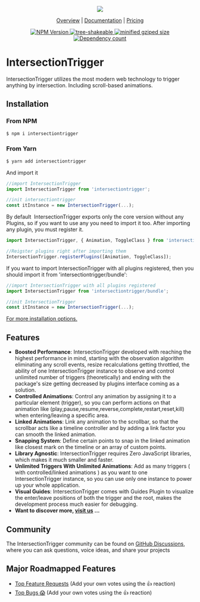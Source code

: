 <p align="center">
  <a href="https://sunshine-themes.com/?appID=ss_app_1" target="__blank" >
    <img src="https://raw.githubusercontent.com/sherif-magdy/sunshine-assets/main/intersectiontrigger-logo-no-bg.png"/>
  </a>
</p>

<p align="center">
  <a href="https://sunshine-themes.com/?appID=ss_app_1">Overview</a> |
  <a href="https://sunshine-themes.com/?appID=ss_app_1&tab=docs">Documentation</a> |
  <a href="https://sunshine-themes.com/?appID=ss_app_1&tab=pricing">Pricing</a>
</p>

<p align="center">
  <!-- <a href="https://www.jsdelivr.com/package/npm/intersectiontrigger">
    <img src="https://data.jsdelivr.com/v1/package/npm/intersectiontrigger/badge?style=rounded" alt="jsDelivr Hits"/>
  </a> -->
  <a href="https://www.npmjs.com/package/intersectiontrigger">
    <img alt="NPM Version" src="https://badgen.net/npm/v/intersectiontrigger" />
  </a>
  <a href="https://bundlephobia.com/result?p=intersectiontrigger">
    <img alt="tree-shakeable" src="https://badgen.net/bundlephobia/tree-shaking/intersectiontrigger" />
  </a>
  <a href="https://bundlephobia.com/result?p=intersectiontrigger">
    <img alt="minified gziped size" src="https://badgen.net/bundlephobia/minzip/intersectiontrigger" />
  </a>
  <a href="https://bundlephobia.com/result?p=intersectiontrigger">
    <img alt="Dependency count" src="https://badgen.net/bundlephobia/dependency-count/intersectiontrigger" />
  </a>
</p>

# IntersectionTrigger

IntersectionTrigger utilizes the most modern web technology to trigger anything by intersection. Including scroll-based animations.

## Installation

### From NPM

```bash
$ npm i intersectiontrigger
```

### From Yarn

```bash
$ yarn add intersectiontrigger
```

And import it

```javascript
//import IntersectionTrigger
import IntersectionTrigger from 'intersectiontrigger';

//init intersectiontrigger
const itInstance = new IntersectionTrigger(...);
```

By default  IntersectionTrigger exports only the core version without any Plugins, so if you want to use any you need to import it too. After importing any plugin, you must register it.

```javascript
import IntersectionTrigger, { Animation, ToggleClass } from 'intersectiontrigger';

//Reigster plugins right after importing them
IntersectionTrigger.registerPlugins([Animation, ToggleClass]);
```

If you want to import IntersectionTrigger with all plugins registered, then you should import it from 'intersectiontrigger/bundle':

```javascript
//import IntersectionTrigger with all plugins registered
import IntersectionTrigger from 'intersectiontrigger/bundle';

//init IntersectionTrigger
const itInstance = new IntersectionTrigger(...);
```

[For more installation options.](https://sunshine-themes.com/?appID=ss_app_1&tab=docs)

## Features

- **Boosted Performance**: IntersectionTrigger developed with reaching the highest performance in mind, starting with the observation algorithm eliminating any scroll events, resize recalculations getting throttled, the ability of one IntersectionTrigger instance to observe and control unlimited number of triggers (theoretically) and ending with the package's size getting decreased by plugins interface coming as a solution.
- **Controlled Animations**: Control any animation by assigning it to a particular element (trigger), so you can perform actions on that animation like (play,pause,resume,reverse,complete,restart,reset,kill) when entering/leaving a specific area.
- **Linked Animations**: Link any animation to the scrollbar, so that the scrollbar acts like a timeline controller and by adding a link factor you can smooth the linked animation.
- **Snapping System**: Define certain points to snap in the linked animation like closest mark on the timeline or an array of custom points.
- **Library Agnostic**: IntersectionTrigger requires Zero JavaScript libraries, which makes it much smaller and faster.
- **Unlimited Triggers With Unlimited Animations**: Add as many triggers ( with controlled/linked animations ) as you want to one IntersectionTrigger instance, so you can use only one instance to power up your whole application.
- **Visual Guides**: IntersectionTrigger comes with Guides Plugin to visualize the enter/leave positions of both the trigger and the root, makes the development process much easier for debugging.
- **Want to discover more, [visit us](https://sunshine-themes.com/?appID=ss_app_1) ...**

## Community

The IntersectionTrigger community can be found on [GitHub Discussions](https://github.com/sunshine-themes/intersectionTrigger/discussions), where you can ask questions, voice ideas, and share your projects

## Major Roadmapped Features

- [Top Feature Requests](https://github.com/sunshine-themes/intersectionTrigger/issues?q=is%3Aissue+is%3Aopen+label%3A%22feature+request%22+sort%3Areactions-%2B1-desc+) (Add your own votes using the 👍 reaction)
- [Top Bugs 😱](https://github.com/sunshine-themes/intersectionTrigger/issues?q=is%3Aissue+is%3Aopen+-label%3A%22feature+request%22++sort%3Areactions-%2B1-desc+) (Add your own votes using the 👍 reaction)
